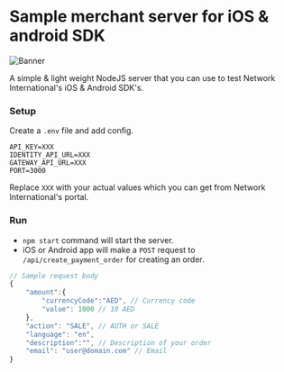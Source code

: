 # Sample merchant server for iOS & android SDK

![Banner](https://github.com/network-international/payment-sdk-ios/raw/master/assets/banner.jpg)


A simple & light weight NodeJS server that you can use to test Network International's iOS & Android SDK's.

### Setup
Create a `.env` file and add config.
```
API_KEY=XXX
IDENTITY_API_URL=XXX
GATEWAY_API_URL=XXX
PORT=3000
```
Replace `XXX` with your actual values which you can get from Network International's portal.

### Run
- `npm start` command will start the server.
- iOS or Android app will make a `POST` request to `/api/create_payment_order` for creating an order.
```js
// Sample request body
{
	"amount":{
		"currencyCode":"AED", // Currency code
		"value": 1000 // 10 AED
	},
	"action": "SALE", // AUTH or SALE
	"language": "en",
	"description":"", // Description of your order
	"email": "user@domain.com" // Email
}
```